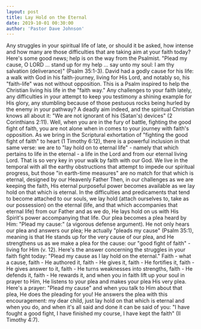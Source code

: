 ```yaml
---
layout: post
title: Lay Hold on the Eternal
date: 2019-10-01 00:30:00
author: 'Pastor Dave Johnson'
---
```


Any struggles in your spiritual life of late, or should it be asked, how intense and how many are those difficulties that are taking aim at your faith today? Here's some good news; help is on the way from the Psalmist. "Plead my cause, O LORD ... stand up for my help ... say unto my soul: I am thy salvation (deliverance)" (Psalm 35:1-3). David had a godly cause for his life: a walk with God in his faith-journey, living for His Lord, and notably so, his "faith-life" was not without opposition. This is a Psalm inspired to help the Christian living his life in the "faith way." Any challenges to your faith lately, any difficulties in your attempt to keep you testimony a shining example for His glory, any stumbling because of those pestuous rocks being hurled by the enemy in your pathway? A deadly aim indeed, and the spiritual Christian knows all about it: "We are not ignorant of his (Satan's) devices" (2 Corinthians 2:11). Well, when you are in the fury of battle, fighting the good fight of faith, you are not alone when in comes to your journey with faith's opposition. As we bring in the Scriptural exhortation of "fighting the good fight of faith" to heart (1 Timothy 6:12), there is a powerful inclusion in that same verse: we are to "lay hold on to eternal life" - namely that which pertains to life in the eternal - a life in the Lord and from our eternal living Lord. That is so very key in your walk by faith with our God. We live in the temporal with all the earthy obstructions that attempt to impede our spiritual progress, but those "in earth-time measures" are no match for that which is eternal, designed by our Heavenly Father Then, in our challenges as we are keeping the faith, His eternal purposeful power becomes available as we lay hold on that which is eternal. In the difficulties and predicaments that tend to become attached to our souls, we lay hold (attach ourselves to, take as our possession) on the eternal (life, and that which accompanies that eternal life) from our Father and as we do, He lays hold on us with His Spirit's power accompanying that life. Our plea becomes a plea heard by Him: "Plead my cause:" (a vigorous defense argument). He not only hears our plea and answers our plea; He actually "pleads my cause" (Psalm 35:1), meaning is that He stands up for the very cause of our plea, and He strengthens us as we make a plea for the cause: our "good fight of faith" - living for Him (v. 12). Here's the answer concerning the struggles in your faith fight today: "Plead my cause as I lay hold on the eternal." Faith - what a cause, faith - He authored it, faith - He gives it, faith - He fortifies it, faith - He gives answer to it, faith - He turns weaknesses into strengths, faith - He defends it, faith - He rewards it, and when you in faith lift up your soul in prayer to Him, He listens to your plea and makes your plea His very plea. Here's a prayer: "Plead my cause" and when you talk to Him about that plea, He does the pleading for you! He answers the plea with this encouragement: my dear child, just lay hold on that which is eternal and when you do, and when it's all said and done it can be said of you: "I have fought a good fight, I have finished my course, I have kept the faith" (II Timothy 4:7).
